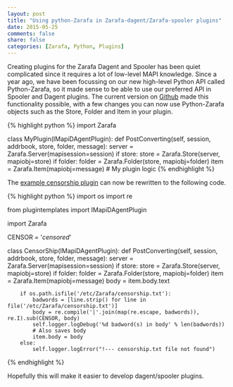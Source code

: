 ```yaml
---
layout: post
title: "Using python-Zarafa in Zarafa-dagent/Zarafa-spooler plugins"
date: 2015-05-25
comments: false
share: false
categories: [Zarafa, Python, Plugins]
---
```


Creating plugins for the Zarafa Dagent and Spooler has been quiet complicated since it requires a lot of low-level MAPI knowledge. Since a year ago, we have been focussing on our new high-level Python API called Python-Zarafa, so it made sense to be able to use our preferred API in Spooler and Dagent plugins. 
The current version on [Github](https://github.com/Zarafagroupware/python-Zarafa) made this functionality possible, with a few changes you can now use Python-Zarafa objects such as the Store, Folder and Item in your plugin.

{% highlight python %}
import Zarafa

class MyPlugin(IMapiDAgentPlugin):
    def PostConverting(self, session, addrbook, store, folder, message):
	server = Zarafa.Server(mapisession=session)
	if store:
		store = Zarafa.Store(server, mapiobj=store)
	if folder:
		folder = Zarafa.Folder(store, mapiobj=folder)
	item = Zarafa.Item(mapiobj=message)
	# My plugin logic
{% endhighlight %}

The [example censorship plugin](https://github.com/Zarafagroupware/Zarafa-tools/blob/master/plugins/censorship.py) can now be rewritten to the following code.

{% highlight python %}
import os
import re

from plugintemplates import IMapiDAgentPlugin

import Zarafa

CENSOR = '*censored*'

class CensorShip(IMapiDAgentPlugin):
    def PostConverting(self, session, addrbook, store, folder, message):
        server = Zarafa.Server(mapisession=session)
        if store:
            store = Zarafa.Store(server, mapiobj=store)
        if folder:
            folder = Zarafa.Folder(store, mapiobj=folder)
        item = Zarafa.Item(mapiobj=message)
        body = item.body.text

        if os.path.isfile('/etc/Zarafa/censorship.txt'):
            badwords = [line.strip() for line in file('/etc/Zarafa/censorship.txt')]
            body = re.compile('|'.join(map(re.escape, badwords)), re.I).sub(CENSOR, body)
            self.logger.logDebug('%d badword(s) in body' % len(badwords))
            # Also saves body
            item.body = body
        else:
            self.logger.logError("!--- censorship.txt file not found")
{% endhighlight %}

Hopefully this will make it easier to develop dagent/spooler plugins.
